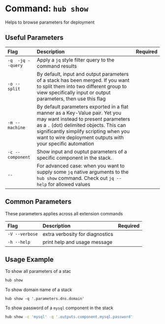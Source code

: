 # Command: `hub show`

Helps to browse parameters for deployment

## Useful Parameters

| Flag   | Description | Required
| :-------- | :-------- | :-: |
| `-q  -jq --query` | Apply a `jq` style filter query to the command results | |
| `-o --split` | By default, input and output parameters of a stack has been merged. If you want to split them into two different group to view specifically input or output parameters, then use this flag | |
| `-m --machine` | By default parameters exported in a flat manner as a Key-Value pair. Yet you may want instead to present parameters as a `.` (dot) delimited objects. This can significantly simplify scripting when you want to wire deployment outputs with your specific automation | |
| `-c --component` | Show input and ouptut parameters of a specific component in the stack.  | |
| `--` |  For advanced case: when you want to supply some `jq` native arguments to the `hub show` command. Check out `jq --help` for allowed values | |

## Common Parameters

These parameters applies across all extension commands

| Flag   | Description | Required
| :-------- | :-------- | :-: |
| `-V --verbose` | extra verbosity for diagnostics | |
| `-h --help` | print help and usage message | |

## Usage Example

To show all parameters of a stac

```bash
hub show
```

To show domain name of a stack

```
hub show -q '.parameters.dns.domain'
```

To show password of a `mysql` component in the stack

```bash
hub show -c 'mysql' -q '.outputs.component.mysql.password'
```
